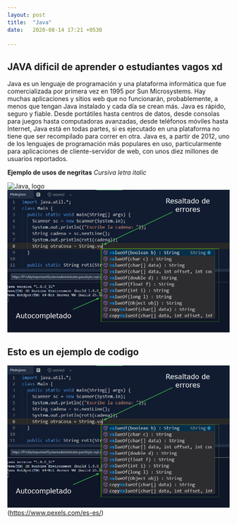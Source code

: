 ```yaml
---
layout: post
title:  "Java"
date:   2020-08-14 17:21 +0530

---
```


## JAVA dificil de aprender o estudiantes vagos xd

Java es un lenguaje de programación y una plataforma informática que fue comercializada por primera 
vez en 1995 por Sun Microsystems. Hay muchas aplicaciones y sitios web que no funcionarán, probablemente, 
a menos que tengan Java instalado y cada día se crean más. Java es rápido, seguro y fiable. 
Desde portátiles hasta centros de datos, desde consolas para juegos hasta computadoras avanzadas, 
desde teléfonos móviles hasta Internet, Java está en todas partes, si es ejecutado en una plataforma 
no tiene que ser recompilado para correr en otra. Java es, a partir de 2012, 
uno de los lenguajes de programación más populares en uso, particularmente para aplicaciones 
de cliente-servidor de web, con unos diez millones de usuarios reportados.

**Ejemplo de usos de negritas**
*Cursiva letra italic* 


![Java, logo](/assets/portafolio.png)
![Java, logo](/assets/02java.png)


## Esto es un ejemplo de codigo 

![Java, codigo](/assets/images/02java.png) (https://www.pexels.com/es-es/)


